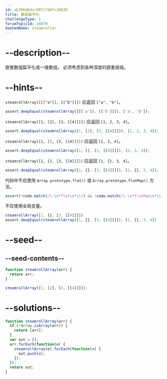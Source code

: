 ```yaml
---
id: ab306dbdcc907c7ddfc30830
title: 数组扁平化
challengeType: 1
forumTopicId: 16079
dashedName: steamroller
---
```


# --description--

嵌套数组扁平化成一维数组。 必须考虑到各种深度的嵌套层级。

# --hints--

`steamrollArray([[["a"]], [["b"]]])` 应返回 `["a", "b"]`。

```js
assert.deepEqual(steamrollArray([[['a']], [['b']]]), ['a', 'b']);
```

`steamrollArray([1, [2], [3, [[4]]]])` 应返回 `[1, 2, 3, 4]`。

```js
assert.deepEqual(steamrollArray([1, [2], [3, [[4]]]]), [1, 2, 3, 4]);
```

`steamrollArray([1, [], [3, [[4]]]])` 应返回 `[1, 3, 4]`。

```js
assert.deepEqual(steamrollArray([1, [], [3, [[4]]]]), [1, 3, 4]);
```

`steamrollArray([1, {}, [3, [[4]]]])` 应返回 `[1, {}, 3, 4]`。

```js
assert.deepEqual(steamrollArray([1, {}, [3, [[4]]]]), [1, {}, 3, 4]);
```

代码中不应使用 `Array.prototype.flat()` 或 `Array.prototype.flatMap()` 方法。

```js
assert(!code.match(/\.\s*flat\s*\(/) && !code.match(/\.\s*flatMap\s*\(/));
```

不应使用全局变量。

```js
steamrollArray([1, {}, [3, [[4]]]])
assert.deepEqual(steamrollArray([1, {}, [3, [[4]]]]), [1, {}, 3, 4])
```

# --seed--

## --seed-contents--

```js
function steamrollArray(arr) {
  return arr;
}

steamrollArray([1, [2], [3, [[4]]]]);
```

# --solutions--

```js
function steamrollArray(arr) {
  if (!Array.isArray(arr)) {
    return [arr];
  }
  var out = [];
  arr.forEach(function(e) {
    steamrollArray(e).forEach(function(v) {
      out.push(v);
    });
  });
  return out;
}
```
